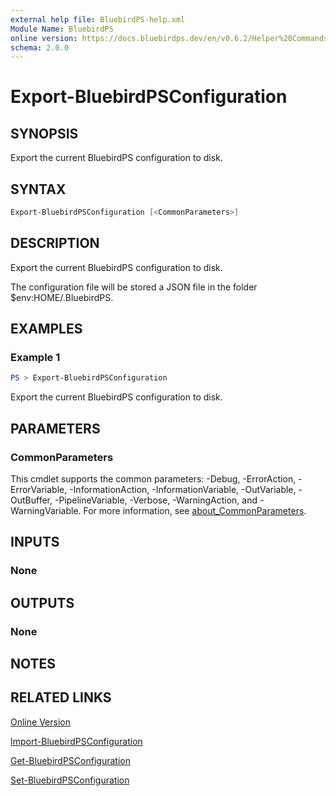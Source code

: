 ```yaml
---
external help file: BluebirdPS-help.xml
Module Name: BluebirdPS
online version: https://docs.bluebirdps.dev/en/v0.6.2/Helper%20Commands/Export-BluebirdPSConfiguration
schema: 2.0.0
---
```


# Export-BluebirdPSConfiguration

## SYNOPSIS

Export the current BluebirdPS configuration to disk.

## SYNTAX

```powershell
Export-BluebirdPSConfiguration [<CommonParameters>]
```

## DESCRIPTION

Export the current BluebirdPS configuration to disk.

The configuration file will be stored a JSON file in the folder $env:HOME/.BluebirdPS.

## EXAMPLES

### Example 1

```powershell
PS > Export-BluebirdPSConfiguration
```

Export the current BluebirdPS configuration to disk.

## PARAMETERS

### CommonParameters

This cmdlet supports the common parameters: -Debug, -ErrorAction, -ErrorVariable, -InformationAction, -InformationVariable, -OutVariable, -OutBuffer, -PipelineVariable, -Verbose, -WarningAction, and -WarningVariable. For more information, see [about_CommonParameters](http://go.microsoft.com/fwlink/?LinkID=113216).

## INPUTS

### None

## OUTPUTS

### None

## NOTES

## RELATED LINKS

[Online Version](https://docs.bluebirdps.dev/en/v0.6.2/Helper%20Commands/Export-BluebirdPSConfiguration)

[Import-BluebirdPSConfiguration](https://docs.bluebirdps.dev/en/v0.6.2/Helper%20Commands/Import-BluebirdPSConfiguration)

[Get-BluebirdPSConfiguration](https://docs.bluebirdps.dev/en/v0.6.2/Helper%20Commands/Get-BluebirdPSConfiguration)

[Set-BluebirdPSConfiguration](https://docs.bluebirdps.dev/en/v0.6.2/Helper%20Commands/Set-BluebirdPSConfiguration)
